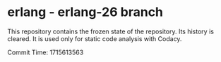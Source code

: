 # erlang - erlang-26 branch

This repository contains the frozen state of the repository.
Its history is cleared. It is used only for static code
analysis with Codacy.

Commit Time: 1715613563